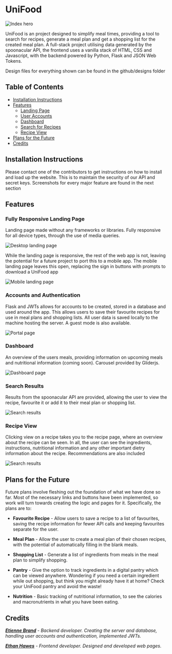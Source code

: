 # UniFood

![Index hero](./github/desktop-landing.png)

UniFood is an project designed to simplify meal times, providing a tool to search for recipes, generate a meal plan and get a shopping list for the created meal plan. A full-stack project utilising data generated by the spoonacular API, the frontend uses a vanilla stack of HTML, CSS and Javascript, with the backend powered by Python, Flask and JSON Web Tokens.

Design files for everything shown can be found in the github/designs folder

## Table of Contents

- [Installation Instructions](#installation)
- [Features](#features)
  - [Landing Page](#features-landing)
  - [User Accounts](#features-accounts)
  - [Dashboard](#features-dashboard)
  - [Search for Recipes](#features-search)
  - [Recipe View](#features-recipe)
- [Plans for the Future](#plans)
- [Credits](#credits)

## Installation Instructions

<a name="installation" />
Please contact one of the contributors to get instructions on how to install and load up the website. This is to maintain the security of our API and secret keys. Screenshots for every major feature are found in the next section

## Features

<a name="features" />

### Fully Responsive Landing Page

<a name="features-landing" />
Landing page made without any frameworks or libraries. Fully responsive for all device types, through the use of media queries.

![Desktop landing page](./github/index-tour.gif)

While the landing page is responsive, the rest of the web app is not, leaving the potential for a future project to port this to a mobile app. The mobile landing page leaves this open, replacing the sign in buttons with prompts to download a UniFood app

![Mobile landing page](./github/mobile-landing.png)

### Accounts and Authentication

<a name="features-accounts" />
Flask and JWTs allows for accounts to be created, stored in a database and used around the app. This allows users to save their favourite recipes for use in meal plans and shopping lists. All user data is saved locally to the machine hosting the server. A guest mode is also available.

![Portal page](./github/portal.png)

### Dashboard

<a name="features-dashboard" />
An overview of the users meals, providing information on upcoming meals and nutritional information (coming soon). Carousel provided by Gliderjs.

![Dashboard page](./github/dashboard.png)

### Search Results

<a name="features-search" />
Results from the spoonacular API are provided, allowing the user to view the recipe, favourite it or add it to their meal plan or shopping list.

![Search results](./github/search.png)

### Recipe View

<a name="features-recipe" />
Clicking view on a recipe takes you to the recipe page, where an overview about the recipe can be seen. In all, the user can see the ingredients, instructions, nutritional information and any other important dietry information about the recipe. Recommendations are also included

![Search results](./github/recipe.png)

## Plans for the Future

<a name="plans" />
Future plans involve fleshing out the foundation of what we have done so far. Most of the necessary links and buttons have been implemented, so work will turn towards creating the logic and pages for it. Specifically, the plans are to:

- **Favourite Recipe** - Allow users to save a recipe to a list of favourites, saving the recipe information for fewer API calls and keeping favourites separate for the user.

- **Meal Plan** - Allow the user to create a meal plan of their chosen recipes, with the potential of automatically filling in the blank meals.

- **Shopping List** - Generate a list of ingredients from meals in the meal plan to simplify shopping.

- **Pantry** - Give the option to track ingredients in a digital pantry which can be viewed anywhere. Wondering if you need a certain ingredient while out shopping, but think you might already have it at home? Check your UniFood pantry and avoid the waste!

- **Nutrition** - Basic tracking of nutritional information, to see the calories and macronutrients in what you have been eating.

## Credits

<a name="credits" />

***[Etienne Brand](https://github.com/etiennebrandd)** - Backend developer. Creating the server and database, handling user accounts and authentication, implemented JWTs.*

***[Ethan Hawes](https://github.com/ItsEthanH)** - Frontend developer. Designed and developed web pages.*
